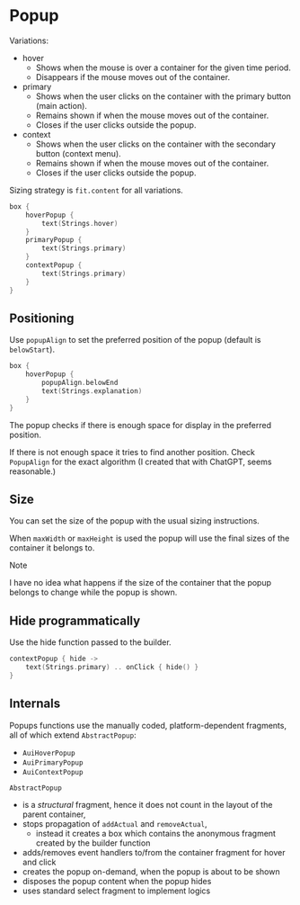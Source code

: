 # Popup

Variations:

- hover
    - Shows when the mouse is over a container for the given time period.
    - Disappears if the mouse moves out of the container.
- primary
    - Shows when the user clicks on the container with the primary button (main action).
    - Remains shown if when the mouse moves out of the container.
    - Closes if the user clicks outside the popup.
- context
    - Shows when the user clicks on the container with the secondary button (context menu).
    - Remains shown if when the mouse moves out of the container.
    - Closes if the user clicks outside the popup.

Sizing strategy is `fit.content` for all variations.

```kotlin
box {
    hoverPopup {
        text(Strings.hover)
    }
    primaryPopup {
        text(Strings.primary)
    }
    contextPopup {
        text(Strings.primary)
    }
}
```

## Positioning

Use `popupAlign` to set the preferred position of the popup (default is `belowStart`).

```kotlin
box {
    hoverPopup {
        popupAlign.belowEnd
        text(Strings.explanation)
    }
}
```

The popup checks if there is enough space for display in the preferred position.

If there is not enough space it tries to find another position. Check `PopupAlign`
for the exact algorithm (I created that with ChatGPT, seems reasonable.)

## Size

You can set the size of the popup with the usual sizing instructions.

When `maxWidth` or `maxHeight` is used the popup will use the final sizes of
the container it belongs to.

> [!NOTE]
>
> I have no idea what happens if the size of the container that the popup belongs
> to change while the popup is shown.
>

## Hide programmatically

Use the hide function passed to the builder.

```kotlin
contextPopup { hide ->
    text(Strings.primary) .. onClick { hide() }
}
```

## Internals

Popups functions use the manually coded, platform-dependent fragments, all of which extend `AbstractPopup`:

- `AuiHoverPopup`
- `AuiPrimaryPopup`
- `AuiContextPopup`

`AbstractPopup`

- is a *structural* fragment, hence it does not count in the layout of the parent container,
- stops propagation of `addActual` and `removeActual`,
    - instead it creates a box which contains the anonymous fragment created by the builder function
- adds/removes event handlers to/from the container fragment for hover and click
- creates the popup on-demand, when the popup is about to be shown
- disposes the popup content when the popup hides
- uses standard select fragment to implement logics